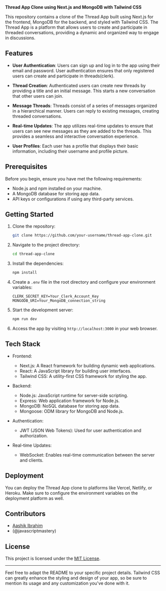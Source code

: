 **Thread App Clone using Next.js and MongoDB with Tailwind CSS**

This repository contains a clone of the Thread App built using Next.js for the frontend, MongoDB for the backend, and styled with Tailwind CSS. The Thread App is a platform that allows users to create and participate in threaded conversations, providing a dynamic and organized way to engage in discussions.

## Features

- **User Authentication**: Users can sign up and log in to the app using their email and password. User authentication ensures that only registered users can create and participate in threads(clerk).

- **Thread Creation**: Authenticated users can create new threads by providing a title and an initial message. This starts a new conversation that other users can join.

- **Message Threads**: Threads consist of a series of messages organized in a hierarchical manner. Users can reply to existing messages, creating threaded conversations.

- **Real-time Updates**: The app utilizes real-time updates to ensure that users can see new messages as they are added to the threads. This provides a seamless and interactive conversation experience.

- **User Profiles**: Each user has a profile that displays their basic information, including their username and profile picture.

## Prerequisites

Before you begin, ensure you have met the following requirements:

- Node.js and npm installed on your machine.
- A MongoDB database for storing app data.
- API keys or configurations if using any third-party services.

## Getting Started

1. Clone the repository:

   ```bash
   git clone https://github.com/your-username/thread-app-clone.git
   ```

2. Navigate to the project directory:

   ```bash
   cd thread-app-clone
   ```

3. Install the dependencies:

   ```bash
   npm install
   ```

4. Create a `.env` file in the root directory and configure your environment variables:

   ```env
   CLERK_SECRET_KEY=Your_Clerk_Account_Key
   MONGODB_URI=Your_MongoDB_connection_string
   ```

5. Start the development server:

   ```bash
   npm run dev
   ```

6. Access the app by visiting `http://localhost:3000` in your web browser.

## Tech Stack

- Frontend:
  - Next.js: A React framework for building dynamic web applications.
  - React: A JavaScript library for building user interfaces.
  - Tailwind CSS: A utility-first CSS framework for styling the app.

- Backend:
  - Node.js: JavaScript runtime for server-side scripting.
  - Express: Web application framework for Node.js.
  - MongoDB: NoSQL database for storing app data.
  - Mongoose: ODM library for MongoDB and Node.js.

- Authentication:
  - JWT (JSON Web Tokens): Used for user authentication and authorization.

- Real-time Updates:
  - WebSocket: Enables real-time communication between the server and clients.

## Deployment

You can deploy the Thread App clone to platforms like Vercel, Netlify, or Heroku. Make sure to configure the environment variables on the deployment platform as well.

## Contributors

- [Aashik Ibrahim](https://github.com/AgentAashik)
- (@javascriptmastery)

## License

This project is licensed under the [MIT License](LICENSE).

---

Feel free to adapt the README to your specific project details. Tailwind CSS can greatly enhance the styling and design of your app, so be sure to mention its usage and any customization you've done with it.